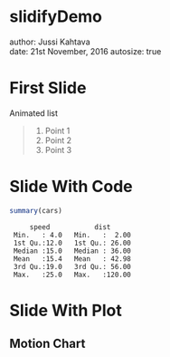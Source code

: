 slidifyDemo
========================================================
author: Jussi Kahtava   
date: 21st November, 2016
autosize: true

First Slide
========================================================

Animated list

> 1. Point 1
> 2. Point 2
> 3. Point 3

Slide With Code
========================================================


```r
summary(cars)
```

```
     speed           dist       
 Min.   : 4.0   Min.   :  2.00  
 1st Qu.:12.0   1st Qu.: 26.00  
 Median :15.0   Median : 36.00  
 Mean   :15.4   Mean   : 42.98  
 3rd Qu.:19.0   3rd Qu.: 56.00  
 Max.   :25.0   Max.   :120.00  
```

Slide With Plot
========================================================

## Motion Chart



